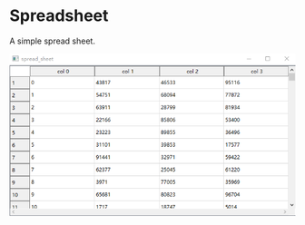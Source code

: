 # Spreadsheet
A simple spread sheet.

![Demo](https://github.com/cuipengfeily/Spreadsheet/blob/main/spreadsheet.gif?raw=true)
